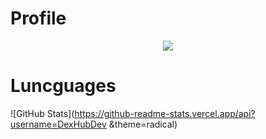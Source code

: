 # Profile
<p align = "center">
    <img src = "https://discord.c99.nl/widget/theme-2/565667519373901853.png"/>
</p>


# Luncguages
![GitHub Stats](https://github-readme-stats.vercel.app/api?username=DexHubDev &theme=radical)
